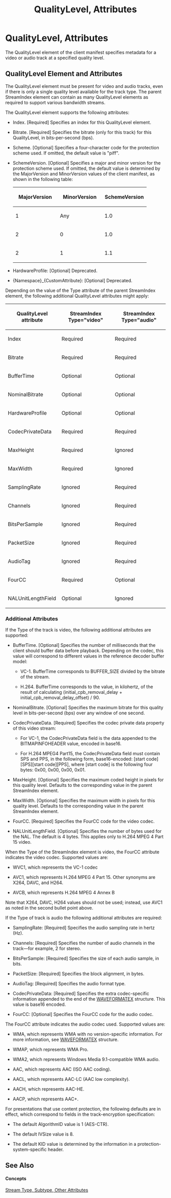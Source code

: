 ﻿---
title: QualityLevel, Attributes
TOCTitle: QualityLevel, Attributes
ms:assetid: c33074d3-f806-450d-98e9-ef307c532d26
ms:mtpsurl: https://msdn.microsoft.com/en-us/library/Ff728116(v=VS.95)
ms:contentKeyID: 46359331
ms.date: 05/31/2012
mtps_version: v=VS.95
---

# QualityLevel, Attributes

The QualityLevel element of the client manifest specifies metadata for a video or audio track at a specified quality level.

## QualityLevel Element and Attributes

The QualityLevel element must be present for video and audio tracks, even if there is only a single quality level available for the track type. The parent StreamIndex element can contain as many QualityLevel elements as required to support various bandwidth streams.

The QualityLevel element supports the following attributes:

  - Index. \[Required\] Specifies an index for this QualityLevel element.

  - Bitrate. \[Required\] Specifies the bitrate (only for this track) for this QualityLevel, in bits-per-second (bps).

  - Scheme. \[Optional\] Specifies a four-character code for the protection scheme used. If omitted, the default value is "piff".

  - SchemeVersion. \[Optional\] Specifies a major and minor version for the protection scheme used. If omitted, the default value is determined by the MajorVersion and MinorVersion values of the client manifest, as shown in the following table:
    
    <table>
    <colgroup>
    <col style="width: 33%" />
    <col style="width: 33%" />
    <col style="width: 33%" />
    </colgroup>
    <thead>
    <tr class="header">
    <th><p>MajorVersion</p></th>
    <th><p>MinorVersion</p></th>
    <th><p>SchemeVersion</p></th>
    </tr>
    </thead>
    <tbody>
    <tr class="odd">
    <td><p>1</p></td>
    <td><p>Any</p></td>
    <td><p>1.0</p></td>
    </tr>
    <tr class="even">
    <td><p>2</p></td>
    <td><p>0</p></td>
    <td><p>1.0</p></td>
    </tr>
    <tr class="odd">
    <td><p>2</p></td>
    <td><p>1</p></td>
    <td><p>1.1</p></td>
    </tr>
    </tbody>
    </table>


<!-- end list -->

  - HardwareProfile: \[Optional\] Deprecated.

  - {Namespace}\_{CustomAttribute}: \[Optional\] Deprecated.

Depending on the value of the Type attribute of the parent StreamIndex element, the following additional QualityLevel attributes might apply:

<table>
<colgroup>
<col style="width: 33%" />
<col style="width: 33%" />
<col style="width: 33%" />
</colgroup>
<thead>
<tr class="header">
<th><p>QualityLevel attribute</p></th>
<th><p>StreamIndex Type=&quot;video&quot;</p></th>
<th><p>StreamIndex Type=&quot;audio&quot;</p></th>
</tr>
</thead>
<tbody>
<tr class="odd">
<td><p>Index</p></td>
<td><p>Required</p></td>
<td><p>Required</p></td>
</tr>
<tr class="even">
<td><p>Bitrate</p></td>
<td><p>Required</p></td>
<td><p>Required</p></td>
</tr>
<tr class="odd">
<td><p>BufferTime</p></td>
<td><p>Optional</p></td>
<td><p>Optional</p></td>
</tr>
<tr class="even">
<td><p>NominalBitrate</p></td>
<td><p>Optional</p></td>
<td><p>Optional</p></td>
</tr>
<tr class="odd">
<td><p>HardwareProfile</p></td>
<td><p>Optional</p></td>
<td><p>Optional</p></td>
</tr>
<tr class="even">
<td><p>CodecPrivateData</p></td>
<td><p>Required</p></td>
<td><p>Required</p></td>
</tr>
<tr class="odd">
<td><p>MaxHeight</p></td>
<td><p>Required</p></td>
<td><p>Ignored</p></td>
</tr>
<tr class="even">
<td><p>MaxWidth</p></td>
<td><p>Required</p></td>
<td><p>Ignored</p></td>
</tr>
<tr class="odd">
<td><p>SamplingRate</p></td>
<td><p>Ignored</p></td>
<td><p>Required</p></td>
</tr>
<tr class="even">
<td><p>Channels</p></td>
<td><p>Ignored</p></td>
<td><p>Required</p></td>
</tr>
<tr class="odd">
<td><p>BitsPerSample</p></td>
<td><p>Ignored</p></td>
<td><p>Required</p></td>
</tr>
<tr class="even">
<td><p>PacketSize</p></td>
<td><p>Ignored</p></td>
<td><p>Required</p></td>
</tr>
<tr class="odd">
<td><p>AudioTag</p></td>
<td><p>Ignored</p></td>
<td><p>Required</p></td>
</tr>
<tr class="even">
<td><p>FourCC</p></td>
<td><p>Required</p></td>
<td><p>Optional</p></td>
</tr>
<tr class="odd">
<td><p>NALUnitLengthField</p></td>
<td><p>Optional</p></td>
<td><p>Ignored</p></td>
</tr>
</tbody>
</table>


### Additional Attributes

If the Type of the track is video, the following additional attributes are supported:

  - BufferTime. \[Optional\] Specifies the number of milliseconds that the client should buffer data before playback. Depending on the codec, this value will correspond to different values in the reference decoder buffer model:
    
      - VC-1. BufferTime corresponds to BUFFER\_SIZE divided by the bitrate of the stream.
    
      - H.264. BufferTime corresponds to the value, in kilohertz, of the result of calculating (initial\_cpb\_removal\_delay + initial\_cpb\_removal\_delay\_offset) / 90.

  - NominalBitrate. \[Optional\] Specifies the maximum bitrate for this quality level in bits-per-second (bps) over any window of one second.

  - CodecPrivateData. \[Required\] Specifies the codec private data property of this video stream:
    
      - For VC-1, the CodecPrivateData field is the data appended to the BITMAPINFOHEADER value, encoded in base16.
    
      - For H.264 MPEG4 Part15, the CodecPrivateData field must contain SPS and PPS, in the following form, base16-encoded: \[start code\]\[SPS\]\[start code\]\[PPS\], where \[start code\] is the following four bytes: 0x00, 0x00, 0x00, 0x01.

  - MaxHeight. \[Optional\] Specifies the maximum coded height in pixels for this quality level. Defaults to the corresponding value in the parent StreamIndex element.

  - MaxWidth. \[Optional\] Specifies the maximum width in pixels for this quality level. Defaults to the corresponding value in the parent StreamIndex element.

  - FourCC. \[Required\] Specifies the FourCC code for the video codec.

  - NALUnitLengthField. \[Optional\] Specifies the number of bytes used for the NAL. The default is 4 bytes. This applies only to H.264 MPEG 4 Part 15 video.

When the Type of the StreamIndex element is video, the FourCC attribute indicates the video codec. Supported values are:

  - WVC1, which represents the VC-1 codec

  - AVC1, which represents H.264 MPEG 4 Part 15. Other synonyms are X264, DAVC, and H264.

  - AVCB, which represents H.264 MPEG 4 Annex B

Note that X264, DAVC, H264 values should not be used; instead, use AVC1 as noted in the second bullet point above.

If the Type of track is audio the following additional attributes are required:

  - SamplingRate: \[Required\] Specifies the audio sampling rate in hertz (Hz).

  - Channels: \[Required\] Specifies the number of audio channels in the track—for example, 2 for stereo.

  - BitsPerSample: \[Required\] Specifies the size of each audio sample, in bits.

  - PacketSize: \[Required\] Specifies the block alignment, in bytes.

  - AudioTag: \[Required\] Specifies the audio format type.

  - CodecPrivateData: \[Required\] Specifies the extra codec-specific information appended to the end of the [WAVEFORMATEX](http://go.microsoft.com/fwlink/?linkid=204792) structure. This value is base16 encoded.

  - FourCC: \[Optional\] Specifies the FourCC code for the audio codec.

The FourCC attribute indicates the audio codec used. Supported values are:

  - WMA, which represents WMA with no version-specific information. For more information, see [WAVEFORMATEX](http://go.microsoft.com/fwlink/?linkid=204792) structure.

  - WMAP, which represents WMA Pro.

  - WMA2, which represents Windows Media 9.1-compatible WMA audio.

  - AAC, which represents AAC (ISO AAC coding).

  - AACL, which represents AAC-LC (AAC low complexity).

  - AACH, which represents AAC-HE.

  - AACP, which represents AAC+.

For presentations that use content protection, the following defaults are in effect, which correspond to fields in the track-encryption specification:

  - The default AlgorithmID value is 1 (AES-CTR).

  - The default IVSize value is 8.

  - The default KID value is determined by the information in a protection-system-specific header.

## See Also

#### Concepts

[Stream Type, Subtype, Other Attributes](stream-type-subtype-other-attributes.md)

